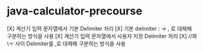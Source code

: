 # java-calculator-precourse

[X] 계산기 입력 문자열에서 기본 Delimiter 처리
  [X] 기본 delimiter : -> , 로 대체해 구분하는 방식을 사용
[X] 계산기 입력 문자열에서 사용자 지정 Delimiter 처리
  [X] //와 \ㅜ 사이 Delimiter를 ,로 대체해 구분하는 방식을 사용
